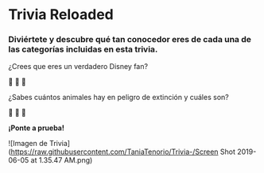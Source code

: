 # Trivia Reloaded


### Diviértete y descubre qué tan conocedor eres de cada una de las categorías incluidas en esta trivia.

¿Crees que eres un verdadero Disney fan?

:tada: :movie_camera: :crown:

¿Sabes cuántos animales hay en peligro de extinción y cuáles son?

:bear: :panda_face: :whale2:

**¡Ponte a prueba!**

![Imagen de Trivia] (https://raw.githubusercontent.com/TaniaTenorio/Trivia-/Screen Shot 2019-06-05 at 1.35.47 AM.png)
